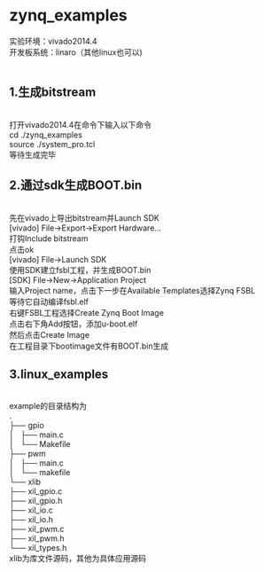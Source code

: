 # zynq_examples
实验环境：vivado2014.4</br>
开发板系统：linaro（其他linux也可以)</br>
</br>
<h2>1.生成bitstream</h2></br>
打开vivado2014.4在命令下输入以下命令</br>
cd ./zynq_examples</br>
source ./system_pro.tcl</br>
等待生成完毕</br>
<h2>2.通过sdk生成BOOT.bin</h2></br>
先在vivado上导出bitstream并Launch SDK</br>
[vivado] File->Export->Export Hardware...</br>
打钩Include bitstream</br>
点击ok</br>
[vivado] File->Launch SDK</br>
使用SDK建立fsbl工程，并生成BOOT.bin</br>
[SDK] File->New->Application Project </br>
输入Project name，点击下一步在Available Templates选择Zynq FSBL</br>
等待它自动编译fsbl.elf</br>
右键FSBL工程选择Create Zynq Boot Image</br>
点击右下角Add按钮，添加u-boot.elf</br>
然后点击Create Image</br>
在工程目录下bootimage文件有BOOT.bin生成</br>
<h2>3.linux_examples</h2></br>
example的目录结构为</br>
.</br>
├── gpio</br>
│   ├── main.c</br>
│   └── Makefile</br>
├── pwm</br>
│   ├── main.c</br>
│   └── makefile</br>
└── xlib</br>
    ├── xil_gpio.c</br>
    ├── xil_gpio.h</br>
    ├── xil_io.c</br>
    ├── xil_io.h</br>
    ├── xil_pwm.c</br>
    ├── xil_pwm.h</br>
    └── xil_types.h</br>
xlib为库文件源码，其他为具体应用源码</br>
